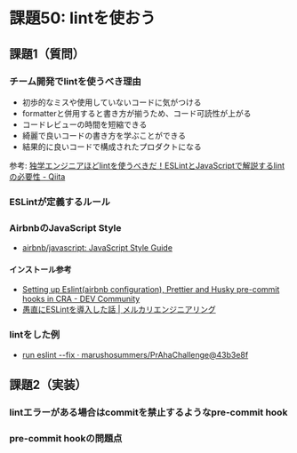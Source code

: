 # 課題50: lintを使おう

## 課題1（質問）
### チーム開発でlintを使うべき理由

- 初歩的なミスや使用していないコードに気がつける
- formatterと併用すると書き方が揃うため、コード可読性が上がる
- コードレビューの時間を短縮できる
- 綺麗で良いコードの書き方を学ぶことができる
- 結果的に良いコードで構成されたプロダクトになる

参考: [独学エンジニアほどlintを使うべきだ！ESLintとJavaScriptで解説するlintの必要性 - Qiita](https://qiita.com/dowanna6/items/98d4016e51b04617b26d)
### ESLintが定義するルール

### AirbnbのJavaScript Style
- [airbnb/javascript: JavaScript Style Guide](https://github.com/airbnb/javascript)
#### インストール参考

- [Setting up Eslint(airbnb configuration), Prettier and Husky pre-commit hooks in CRA - DEV Community](https://dev.to/ankitt8/setting-up-eslint-airbnb-configuration-prettier-and-husky-pre-commit-hooks-in-cra-5dbo)
- [愚直にESLintを導入した話 | メルカリエンジニアリング](https://engineering.mercari.com/blog/entry/2017-07-31-170125/)

### lintをした例
- [run eslint --fix · marushosummers/PrAhaChallenge@43b3e8f](https://github.com/marushosummers/PrAhaChallenge/commit/43b3e8f7202c5ac1b723673b41e7c6477f690d4c)

## 課題2（実装）

### lintエラーがある場合はcommitを禁止するようなpre-commit hook

### pre-commit hookの問題点
